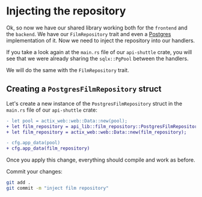 # Injecting the repository

Ok, so now we have our shared library working both for the `frontend` and the `backend`. We have our `FilmRepository` trait and even a [Postgres](https://www.postgresql.org/) implementation of it. Now we need to inject the repository into our handlers.

If you take a look again at the `main.rs` file of our `api-shuttle` crate, you will see that we were already sharing the `sqlx::PgPool` between the handlers. 

We will do the same with the `FilmRepository` trait.

## Creating a `PostgresFilmRepository` struct

Let's create a new instance of the `PostgresFilmRepository` struct in the `main.rs` file of our `api-shuttle` crate:

```diff
- let pool = actix_web::web::Data::new(pool);
+ let film_repository = api_lib::film_repository::PostgresFilmRepository::new(pool);
+ let film_repository = actix_web::web::Data::new(film_repository);

- cfg.app_data(pool)
+ cfg.app_data(film_repository)
```

Once you apply this change, everything should compile and work as before.

Commit your changes:

```bash
git add .
git commit -m "inject film repository"
```
